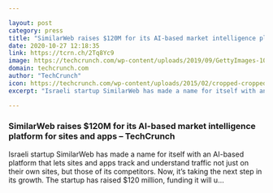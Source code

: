 ```yaml
---

layout: post
category: press
title: "SimilarWeb raises $120M for its AI-based market intelligence platform for sites and apps"
date: 2020-10-27 12:18:35
link: https://tcrn.ch/2Tq8Yc9
image: https://techcrunch.com/wp-content/uploads/2019/09/GettyImages-1055622686-1.jpg?w=528
domain: techcrunch.com
author: "TechCrunch"
icon: https://techcrunch.com/wp-content/uploads/2015/02/cropped-cropped-favicon-gradient.png?w=180
excerpt: "Israeli startup SimilarWeb has made a name for itself with an AI-based platform that lets sites and apps track and understand traffic not just on their own sites, but those of its competitors. Now, it’s taking the next step in its growth. The startup has raised $120 million, funding it will u…"

---
```


### SimilarWeb raises $120M for its AI-based market intelligence platform for sites and apps – TechCrunch

Israeli startup SimilarWeb has made a name for itself with an AI-based platform that lets sites and apps track and understand traffic not just on their own sites, but those of its competitors. Now, it’s taking the next step in its growth. The startup has raised $120 million, funding it will u…